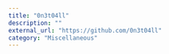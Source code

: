 ```yaml
---
title: "0n3t04ll"
description: ""
external_url: "https://github.com/0n3t04ll"
category: "Miscellaneous"
---
```

